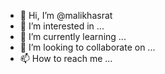 - 👋 Hi, I’m @malikhasrat
- 👀 I’m interested in ...
- 🌱 I’m currently learning ...
- 💞️ I’m looking to collaborate on ...
- 📫 How to reach me ...

<!---
malikhasrat/malikhasrat is a ✨ special ✨ repository because its `README.md` (this file) appears on your GitHub profile.
You can click the Preview link to take a look at your changes.
--->
